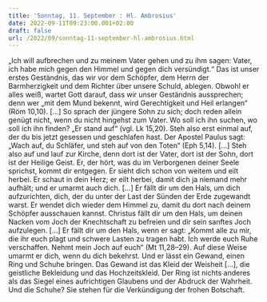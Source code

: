 ```yaml
---
title: 'Sonntag, 11. September : Hl. Ambrosius'
date: 2022-09-11T09:23:00.001+02:00
draft: false
url: /2022/09/sonntag-11-september-hl-ambrosius.html
---
```


„Ich will aufbrechen und zu meinem Vater gehen und zu ihm sagen: Vater, ich habe mich gegen den Himmel und gegen dich versündigt.“ Das ist unser erstes Geständnis, das wir vor dem Schöpfer, dem Herrn der Barmherzigkeit und dem Richter über unsere Schuld, ablegen. Obwohl er alles weiß, wartet Gott darauf, dass wir unser Geständnis aussprechen; denn wer „mit dem Mund bekennt, wird Gerechtigkeit und Heil erlangen“ (Röm 10,10). \[…\] So sprach der jüngere Sohn zu sich; doch reden allein genügt nicht, wenn du nicht hingehst zum Vater. Wo soll ich ihn suchen, wo soll ich ihn finden? „Er stand auf“ (vgl. Lk 15,20). Steh also erst einmal auf, der du bis jetzt gesessen und geschlafen hast. Der Apostel Paulus sagt: „Wach auf, du Schläfer, und steh auf von den Toten“ (Eph 5,14). \[…\] Steh also auf und lauf zur Kirche, denn dort ist der Vater, dort ist der Sohn, dort ist der Heilige Geist. Er, der hört, was du im Verborgenen deiner Seele sprichst, kommt dir entgegen. Er sieht dich schon von weitem und eilt herbei. Er schaut in dein Herz; er eilt herbei, damit dich ja niemand mehr aufhält; und er umarmt auch dich. \[…\] Er fällt dir um den Hals, um dich aufzurichten, dich, der du unter der Last der Sünden der Erde zugewandt warst. Er wendet dich wieder dem Himmel zu, damit du dort nach deinem Schöpfer ausschauen kannst. Christus fällt dir um den Hals, um deinen Nacken vom Joch der Knechtschaft zu befreien und dir sein sanftes Joch aufzulegen. \[…\] Er fällt dir um den Hals, wenn er sagt: „Kommt alle zu mir, die ihr euch plagt und schwere Lasten zu tragen habt. Ich werde euch Ruhe verschaffen. Nehmt mein Joch auf euch“ (Mt 11,28–29). Auf diese Weise umarmt er dich, wenn du dich bekehrst. Und er lässt ein Gewand, einen Ring und Schuhe bringen. Das Gewand ist das Kleid der Weisheit \[…\], die geistliche Bekleidung und das Hochzeitskleid. Der Ring ist nichts anderes als das Siegel eines aufrichtigen Glaubens und der Abdruck der Wahrheit. Und die Schuhe? Sie stehen für die Verkündigung der frohen Botschaft.